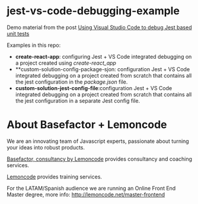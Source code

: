 # jest-vs-code-debugging-example

Demo material from the post [Using Visual Studio Code to debug Jest based unit tests](https://www.basefactor.com/using-visual-studio-code-to-debug-jest-based-unit-tests)

Examples in this repo:
  - **create-react-app**: configuring Jest + VS Code integrated debugging on a project created using _create-react_app_
  - **custom-solution-config-package-sjon: configuration Jest + VS Code integrated debugging on a project created from scratch
  that contains all the jest configuration in the _package.json_ file.
  - **custom-solution-jest-config-file**:configuration Jest + VS Code integrated debugging on a project created from scratch
  that contains all the jest configuration in a separate Jest config file.
  
# About Basefactor + Lemoncode

We are an innovating team of Javascript experts, passionate about turning your ideas into robust products.

[Basefactor, consultancy by Lemoncode](http://www.basefactor.com) provides consultancy and coaching services.

[Lemoncode](http://lemoncode.net/services/en/#en-home) provides training services.

For the LATAM/Spanish audience we are running an Online Front End Master degree, more info: http://lemoncode.net/master-frontend
